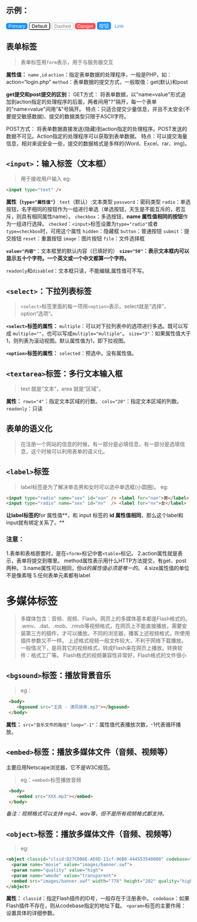 
## 示例：
<style>
    table{
        border: 1px;
        background-color: blanchedalmond;
    }
    table tr:hover{
        background-color: pink;
    }
    table td:hover{
        background-color: #a7d0f7;
    }
    
</style>
<style>
.button1{
    background-color: #1890ff;
    border: none;
    color: #FFF;
    border-radius: 5px;
   
}
.button2{
background-color:#FFF;
    border-radius: 5px;
    border-color: gray;
}
.button3{
    background-color: #FFF;
    color: gray;
    border-radius: 5px;
    border: none;
    border: 1px dashed gray;
}
.button4{
    background-color:#FF4D4F;
    color: #FFF;
    border-radius: 5px;
    border: none;
}
.button5{
    border: none;
    background-color: #1890ff;
    color: #FFF;
    border-radius: 5px;
}
.button6{
    border: none;
    color: #1890ff;
    background-color: #fff;
}
</style>
<body>
   <input type="button" class="button1" value="Primary">
   <input type="button" class="button2" value="Default">
   <input type="button" class="button3" value="Dashed">
    <input type="button" class="button4" value="Danger">
    <input type="button" class="button5" value="按钮">
    <input type="button" class="button6" value="Link">
</body>


## 表单标签
>表单标签用`form`表示，用于与服务器交互

**属性值：**
`name` ,`id`
`action`：指定表单数据的处理程序，一般是PHP，如：action=“login.php”
`method`：表单数据的提交方式，一般取值：get(默认)和post

 **get提交和post提交的区别：**
GET方式：
将表单数据，以"name=value"形式追加到action指定的处理程序的后面，两者间用"?"隔开，每一个表单的"name=value"间用"&"号隔开。
特点：只适合提交少量信息，并且不太安全(不要提交敏感数据)、提交的数据类型只限于ASCII字符。

POST方式：
将表单数据直接发送(隐藏)到action指定的处理程序。POST发送的数据不可见。Action指定的处理程序可以获取到表单数据。
特点：可以提交海量信息，相对来说安全一些，提交的数据格式是多样的(Word、Excel、rar、img)。



## `<input>`：输入标签（文本框）
>用于接收用户输入
eg:
```html
<input type="text" />
```

**属性（`type="属性值"`）**
`text`（默认）:文本类型
`password`：密码类型
`radio`：单选按钮，名字相同的按钮作为一组进行单选（单选按钮，天生是不能互斥的，若互斥，则具有相同属性name）。
`checkbox`：多选按钮，**name 属性值相同的按钮**作为一组进行选择。
`checked`：`<input>`标签设置为`type="radio"`或者`type=checkbox`时，可用这个属性
`hidden`：隐藏框
`button`：普通按钮
`submit`：提交按钮
`reset`：重置按钮
`image`：图片按钮
`file`：文件选择框

**`value="内容"`**：文本框里的默认内容（已填好的）
**`size="50"`：表示文本框内可以显示五十个字符。一个英文或一个中文都算一个字符。**

`readonly`和`disabled`：文本框只读，不能编辑,属性值可不写。



## `<select>`：下拉列表标签
>`<select>`标签里面的每一项用`<option>`表示。select就是“选择”，option“选项”。

**`<select>`标签的属性：**
`multiple`：可以对下拉列表中的选项进行多选。既可以写成 `multiple=""`，也可以写成`multiple="multiple"`。
`size="3"`：如果属性值大于1，则列表为滚动视图。默认属性值为1，即下拉视图。

**`<option>`标签的属性：**
`selected`：预选中。没有属性值。



## `<textarea>`标签：多行文本输入框
>text 就是“文本”，area 就是“区域”。

**属性：**
`rows="4"`：指定文本区域的行数。
`cols="20"`：指定文本区域的列数。
`readonly`：只读


## 表单的语义化
>在注册一个网站的信息的时候，有一部分是必填信息，有一部分是选填信息，这个时候可以利用表单的语义化。



## `<label>`标签
>label标签是为了解决单击男和女时可以选中单选框(小圆圈)。
>eg:
```html
<input type="radio" name="sex" id="nan" /> <label for="nan">男</label>
<input type="radio" name="sex" id="nv"  /> <label for="nv">女</label>
```

**让label标签的**for 属性值**，和 input 标签的 **id 属性值相同**，那么这个label和input就有绑定关系了。**


### 注意：
1.表单和表格嵌套时，是在`<form>`标记中套`<table>`标记。
2.action属性就是表示，表单将提交到哪里。 method属性表示用什么HTTP方法提交，有get、post两种。
3.name属性可以相同，但*id的属性值必须是唯一的*。
4.size属性值的单位不是像素哦
5.任何表单元素都有label





# 多媒体标签
>多媒体包含：音频、视频、Flash。网页上的多媒体基本都是Flash格式的。
.wmv、.dat、.mob、.rmvb等视频格式，在网页上不能直接播放，需要安装第三方的插件，才可以播放。不同的浏览器，播客上述视频格式，所使用插件参数又不一样。
上述格式视频一般文件较大，不利于网络下载播放。
一般情况下，是将其它的视频格式，转成Flash来在网页上播放。转换软件：格式工厂等。
Flash格式的视频兼容性非常好，Flash格式的文件很小


## `<bgsound>`标签：播放背景音乐
>eg：
```html
 <body>
	<bgsound src="王菲 - 清风徐来.mp3"></bgsound>
 </body>
```
**属性：**
`src="音乐文件的路径"`
`loop="-1"`：属性值代表播放次数，-1代表循环播放。



## `<embed>`标签：播放多媒体文件（音频、视频等）
主要应用Netscape浏览器，它不是W3C规范。
>eg：`<embed>`标签播放音频
```html
 <body>
	<embed src="XXX.mp3"></embed>
 </body>
```

*备注：视频格式可以支持 mp4、wav等，但不是所有视频格式都支持。*


## `<object>`标签：播放多媒体文件（音频、视频等）
>eg:
```html
<object classid="clsid:D27CDB6E-AE6D-11cf-96B8-444553540000" codebase="http://download.macromedia.com/pub/shockwave/cabs/flash/swflash.cab#version=6,0,29,0" width="778" height="202">
  <param name="movie" value="images/banner.swf">
  <param name="quality" value="high">
  <param name="wmode" value="transparent">
  <embed src="images/banner.swf" width="778" height="202" quality="high" pluginspage="http://www.macromedia.com/go/getflashplayer" type="application/x-shockwave-flash" wmode="transparent"></embed>
</object>
```
**属性：**
`classid`：指定Flash插件的ID号，一般存在于注册表中。
`codebase`：如果Flash插件不存在，则从codebase指定的地址下载。
`<param>`标签的主要作用：设置具体的详细参数。
